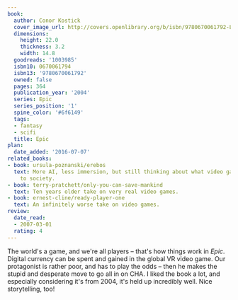 ```yaml
---
book:
  author: Conor Kostick
  cover_image_url: http://covers.openlibrary.org/b/isbn/9780670061792-L.jpg
  dimensions:
    height: 22.0
    thickness: 3.2
    width: 14.8
  goodreads: '1003985'
  isbn10: 0670061794
  isbn13: '9780670061792'
  owned: false
  pages: 364
  publication_year: '2004'
  series: Epic
  series_position: '1'
  spine_color: '#6f6149'
  tags:
  - fantasy
  - scifi
  title: Epic
plan:
  date_added: '2016-07-07'
related_books:
- book: ursula-poznanski/erebos
  text: More AI, less immersion, but still thinking about what video games can do
    to society.
- book: terry-pratchett/only-you-can-save-mankind
  text: Ten years older take on very real video games.
- book: ernest-cline/ready-player-one
  text: An infinitely worse take on video games.
review:
  date_read:
  - 2007-03-01
  rating: 4
---
```


The world's a game, and we're all players – that's how things work in *Epic*. Digital currency can be spent and gained
in the global VR video game. Our protagonist is rather poor, and has to play the odds – then he makes the stupid and
desperate move to go all in on CHA. I liked the book a lot, and especially considering it's from 2004, it's held up
incredibly well. Nice storytelling, too!
